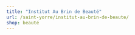 ```yaml
---
title: "Institut Au Brin de Beauté"
url: /saint-yorre/institut-au-brin-de-beaute/
shop: beauté
---
```

